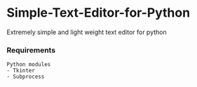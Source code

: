 # Simple-Text-Editor-for-Python
Extremely simple and light weight text editor for python

### Requirements
```
Python modules
- Tkinter
- Subprocess
```
